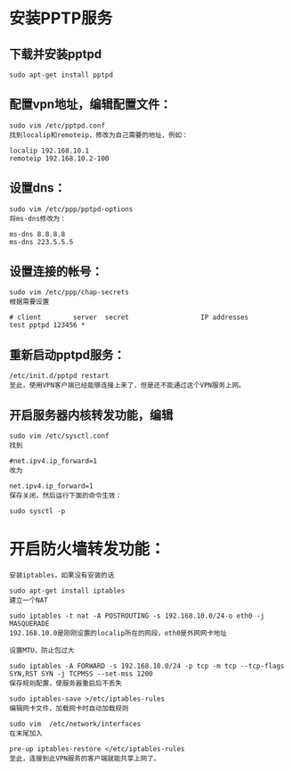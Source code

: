 # 安装PPTP服务

## 下载并安装pptpd
	sudo apt-get install pptpd

## 配置vpn地址，编辑配置文件：
	sudo vim /etc/pptpd.conf
	找到localip和remoteip，修改为自己需要的地址，例如：

	localip 192.168.10.1
	remoteip 192.168.10.2-100

## 设置dns：
	sudo vim /etc/ppp/pptpd-options
	将ms-dns修改为：

	ms-dns 8.8.8.8
	ms-dns 223.5.5.5
## 设置连接的帐号：
	sudo vim /etc/ppp/chap-secrets
	根据需要设置

	# client        server  secret                  IP addresses
	test pptpd 123456 *
## 重新启动pptpd服务：
	/etc/init.d/pptpd restart
	至此，使用VPN客户端已经能够连接上来了，但是还不能通过这个VPN服务上网。

## 开启服务器内核转发功能，编辑

	sudo vim /etc/sysctl.conf
	找到

	#net.ipv4.ip_forward=1
	改为

	net.ipv4.ip_forward=1
	保存关闭，然后运行下面的命令生效：

	sudo sysctl -p
# 开启防火墙转发功能：

	安装iptables，如果没有安装的话

	sudo apt-get install iptables
	建立一个NAT

	sudo iptables -t nat -A POSTROUTING -s 192.168.10.0/24-o eth0 -j MASQUERADE
	192.168.10.0是刚刚设置的localip所在的网段，eth0是外网网卡地址

	设置MTU，防止包过大

	sudo iptables -A FORWARD -s 192.168.10.0/24 -p tcp -m tcp --tcp-flags SYN,RST SYN -j TCPMSS --set-mss 1200
	保存规则配置，使服务器重启后不丢失

	sudo iptables-save >/etc/iptables-rules
	编辑网卡文件，加载网卡时自动加载规则

	sudo vim  /etc/network/interfaces
	在末尾加入

	pre-up iptables-restore </etc/iptables-rules
	至此，连接到此VPN服务的客户端就能共享上网了。
